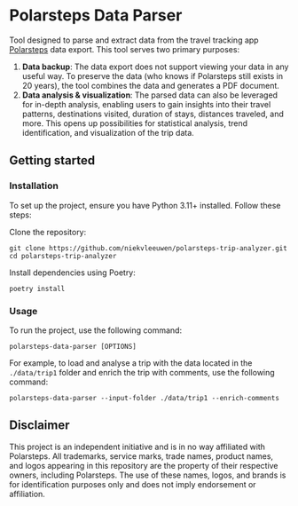 # Polarsteps Data Parser

Tool designed to parse and extract data from the travel tracking app [Polarsteps](https://www.polarsteps.com/) data export. This tool serves two primary purposes:

1. **Data backup**: The data export does not support viewing your data in any useful way. To preserve the data (who knows if Polarsteps still exists in 20 years), the tool combines the data and generates a PDF document.
2. **Data analysis & visualization**: The parsed data can also be leveraged for in-depth analysis, enabling users to gain insights into their travel patterns, destinations visited, duration of stays, distances traveled, and more. This opens up possibilities for statistical analysis, trend identification, and visualization of the trip data.

## Getting started

### Installation
To set up the project, ensure you have Python 3.11+ installed. Follow these steps:

Clone the repository:

```shell
git clone https://github.com/niekvleeuwen/polarsteps-trip-analyzer.git
cd polarsteps-trip-analyzer
```

Install dependencies using Poetry:

```shell
poetry install
```

### Usage
To run the project, use the following command:

```shell
polarsteps-data-parser [OPTIONS]
```

For example, to load and analyse a trip with the data located in the `./data/trip1` folder and enrich the trip with comments, use the following command:

```shell
polarsteps-data-parser --input-folder ./data/trip1 --enrich-comments
```

## Disclaimer
This project is an independent initiative and is in no way affiliated with Polarsteps. All trademarks, service marks, trade names, product names, and logos appearing in this repository are the property of their respective owners, including Polarsteps. The use of these names, logos, and brands is for identification purposes only and does not imply endorsement or affiliation.
